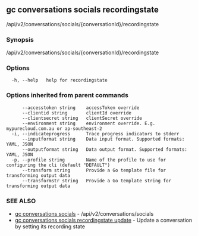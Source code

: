 ## gc conversations socials recordingstate

/api/v2/conversations/socials/{conversationId}/recordingstate

### Synopsis

/api/v2/conversations/socials/{conversationId}/recordingstate

### Options

```
  -h, --help   help for recordingstate
```

### Options inherited from parent commands

```
      --accesstoken string    accessToken override
      --clientid string       clientId override
      --clientsecret string   clientSecret override
      --environment string    environment override. E.g. mypurecloud.com.au or ap-southeast-2
  -i, --indicateprogress      Trace progress indicators to stderr
      --inputformat string    Data input format. Supported formats: YAML, JSON
      --outputformat string   Data output format. Supported formats: YAML, JSON
  -p, --profile string        Name of the profile to use for configuring the cli (default "DEFAULT")
      --transform string      Provide a Go template file for transforming output data
      --transformstr string   Provide a Go template string for transforming output data
```

### SEE ALSO

* [gc conversations socials](gc_conversations_socials.html)	 - /api/v2/conversations/socials
* [gc conversations socials recordingstate update](gc_conversations_socials_recordingstate_update.html)	 - Update a conversation by setting its recording state


